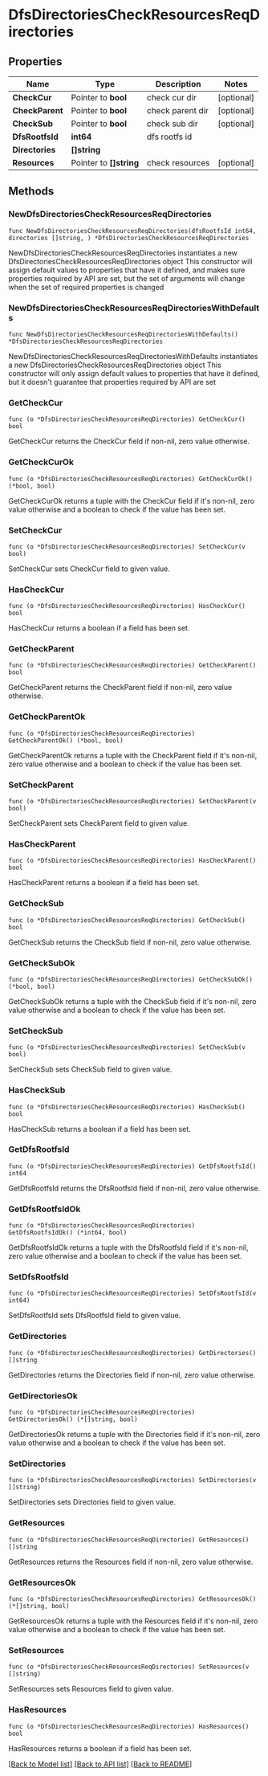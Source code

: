 # DfsDirectoriesCheckResourcesReqDirectories

## Properties

Name | Type | Description | Notes
------------ | ------------- | ------------- | -------------
**CheckCur** | Pointer to **bool** | check cur dir | [optional] 
**CheckParent** | Pointer to **bool** | check parent dir | [optional] 
**CheckSub** | Pointer to **bool** | check sub dir | [optional] 
**DfsRootfsId** | **int64** | dfs rootfs id | 
**Directories** | **[]string** |  | 
**Resources** | Pointer to **[]string** | check resources | [optional] 

## Methods

### NewDfsDirectoriesCheckResourcesReqDirectories

`func NewDfsDirectoriesCheckResourcesReqDirectories(dfsRootfsId int64, directories []string, ) *DfsDirectoriesCheckResourcesReqDirectories`

NewDfsDirectoriesCheckResourcesReqDirectories instantiates a new DfsDirectoriesCheckResourcesReqDirectories object
This constructor will assign default values to properties that have it defined,
and makes sure properties required by API are set, but the set of arguments
will change when the set of required properties is changed

### NewDfsDirectoriesCheckResourcesReqDirectoriesWithDefaults

`func NewDfsDirectoriesCheckResourcesReqDirectoriesWithDefaults() *DfsDirectoriesCheckResourcesReqDirectories`

NewDfsDirectoriesCheckResourcesReqDirectoriesWithDefaults instantiates a new DfsDirectoriesCheckResourcesReqDirectories object
This constructor will only assign default values to properties that have it defined,
but it doesn't guarantee that properties required by API are set

### GetCheckCur

`func (o *DfsDirectoriesCheckResourcesReqDirectories) GetCheckCur() bool`

GetCheckCur returns the CheckCur field if non-nil, zero value otherwise.

### GetCheckCurOk

`func (o *DfsDirectoriesCheckResourcesReqDirectories) GetCheckCurOk() (*bool, bool)`

GetCheckCurOk returns a tuple with the CheckCur field if it's non-nil, zero value otherwise
and a boolean to check if the value has been set.

### SetCheckCur

`func (o *DfsDirectoriesCheckResourcesReqDirectories) SetCheckCur(v bool)`

SetCheckCur sets CheckCur field to given value.

### HasCheckCur

`func (o *DfsDirectoriesCheckResourcesReqDirectories) HasCheckCur() bool`

HasCheckCur returns a boolean if a field has been set.

### GetCheckParent

`func (o *DfsDirectoriesCheckResourcesReqDirectories) GetCheckParent() bool`

GetCheckParent returns the CheckParent field if non-nil, zero value otherwise.

### GetCheckParentOk

`func (o *DfsDirectoriesCheckResourcesReqDirectories) GetCheckParentOk() (*bool, bool)`

GetCheckParentOk returns a tuple with the CheckParent field if it's non-nil, zero value otherwise
and a boolean to check if the value has been set.

### SetCheckParent

`func (o *DfsDirectoriesCheckResourcesReqDirectories) SetCheckParent(v bool)`

SetCheckParent sets CheckParent field to given value.

### HasCheckParent

`func (o *DfsDirectoriesCheckResourcesReqDirectories) HasCheckParent() bool`

HasCheckParent returns a boolean if a field has been set.

### GetCheckSub

`func (o *DfsDirectoriesCheckResourcesReqDirectories) GetCheckSub() bool`

GetCheckSub returns the CheckSub field if non-nil, zero value otherwise.

### GetCheckSubOk

`func (o *DfsDirectoriesCheckResourcesReqDirectories) GetCheckSubOk() (*bool, bool)`

GetCheckSubOk returns a tuple with the CheckSub field if it's non-nil, zero value otherwise
and a boolean to check if the value has been set.

### SetCheckSub

`func (o *DfsDirectoriesCheckResourcesReqDirectories) SetCheckSub(v bool)`

SetCheckSub sets CheckSub field to given value.

### HasCheckSub

`func (o *DfsDirectoriesCheckResourcesReqDirectories) HasCheckSub() bool`

HasCheckSub returns a boolean if a field has been set.

### GetDfsRootfsId

`func (o *DfsDirectoriesCheckResourcesReqDirectories) GetDfsRootfsId() int64`

GetDfsRootfsId returns the DfsRootfsId field if non-nil, zero value otherwise.

### GetDfsRootfsIdOk

`func (o *DfsDirectoriesCheckResourcesReqDirectories) GetDfsRootfsIdOk() (*int64, bool)`

GetDfsRootfsIdOk returns a tuple with the DfsRootfsId field if it's non-nil, zero value otherwise
and a boolean to check if the value has been set.

### SetDfsRootfsId

`func (o *DfsDirectoriesCheckResourcesReqDirectories) SetDfsRootfsId(v int64)`

SetDfsRootfsId sets DfsRootfsId field to given value.


### GetDirectories

`func (o *DfsDirectoriesCheckResourcesReqDirectories) GetDirectories() []string`

GetDirectories returns the Directories field if non-nil, zero value otherwise.

### GetDirectoriesOk

`func (o *DfsDirectoriesCheckResourcesReqDirectories) GetDirectoriesOk() (*[]string, bool)`

GetDirectoriesOk returns a tuple with the Directories field if it's non-nil, zero value otherwise
and a boolean to check if the value has been set.

### SetDirectories

`func (o *DfsDirectoriesCheckResourcesReqDirectories) SetDirectories(v []string)`

SetDirectories sets Directories field to given value.


### GetResources

`func (o *DfsDirectoriesCheckResourcesReqDirectories) GetResources() []string`

GetResources returns the Resources field if non-nil, zero value otherwise.

### GetResourcesOk

`func (o *DfsDirectoriesCheckResourcesReqDirectories) GetResourcesOk() (*[]string, bool)`

GetResourcesOk returns a tuple with the Resources field if it's non-nil, zero value otherwise
and a boolean to check if the value has been set.

### SetResources

`func (o *DfsDirectoriesCheckResourcesReqDirectories) SetResources(v []string)`

SetResources sets Resources field to given value.

### HasResources

`func (o *DfsDirectoriesCheckResourcesReqDirectories) HasResources() bool`

HasResources returns a boolean if a field has been set.


[[Back to Model list]](../README.md#documentation-for-models) [[Back to API list]](../README.md#documentation-for-api-endpoints) [[Back to README]](../README.md)


